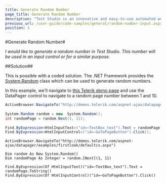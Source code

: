 ```yaml
---
title: Generate Random Number
page_title: Generate Random Number
description: "Test Studio is an innovative and easy-to-use automated web, WPF and load testing solution. Test Studio tests support essential technologies like ASP.NET AJAX, Silverlight, PHP and MVC. HTML5, Testing framework, functional testing, performance testing, load testing, exploratory testing, manual testing."
previous_url: /user-guide/code-samples/general/random-number-input.aspx, /user-guide/code-samples/general/random-number-input
position: 1
---
```

#Generate Random Number#

*I would like to generate a random number in Test Studio. This number will be used in an input control or for a similar purpose.*

##Solution##

This is possible with a coded solution. The .NET Framework provides the <a href="http://msdn.microsoft.com/en-us/library/system.random.aspx" target="_blank">System.Random</a> class which can be used to generate random numbers.

In this example, we'll navigate to <a href="http://demos.telerik.com/aspnet-ajax/listview/examples/paging/pagingwithraddatapager/defaultcs.aspx" target="_blank">this Telerik demo page</a> and use the DataPager control to navigate to a random page number between 1 and 10.

```C#
ActiveBrowser.NavigateTo("http://demos.telerik.com/aspnet-ajax/datapager/examples/firstlook/defaultcs.aspx");
             
System.Random random = new  System.Random();
int randomPage = random.Next(1, 11);
             
Find.ByExpression<HtmlInputText>("id=~TextBox_text").Text = randomPage.ToString();
Find.ByExpression<HtmlInputControl>("id=~GoToPageButton").Click();
```
```VB
ActiveBrowser.NavigateTo("http://demos.telerik.com/aspnet-ajax/datapager/examples/firstlook/defaultcs.aspx")
 
Dim random As New System.Random()
Dim randomPage As Integer = random.[Next](1, 11)
 
Find.ByExpression(Of HtmlInputText)("id=~TextBox_text").Text = randomPage.ToString()
Find.ByExpression(Of HtmlInputControl)("id=~GoToPageButton").Click()
```